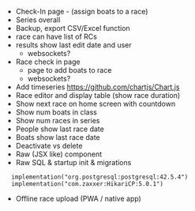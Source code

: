 - Check-In page - (assign boats to a race)
- Series overall
- Backup, export CSV/Excel function
- race can have list of RCs
- results show last edit date and user
  - websockets?
- Race check in page
  - page to add boats to race
  - websockets?
- Add timeseries https://github.com/chartjs/Chart.js
- Race editor and display table (show race duration)
- Show next race on home screen with countdown
- Show num boats in class
- Show num races in series 
- People show last race date
- Boats show last race date
- Deactivate vs delete
- Raw (JSX like) component
- Raw SQL & startup init & migrations 
```
  implementation("org.postgresql:postgresql:42.5.4")
  implementation("com.zaxxer:HikariCP:5.0.1")
```
- Offline race upload (PWA / native app)

